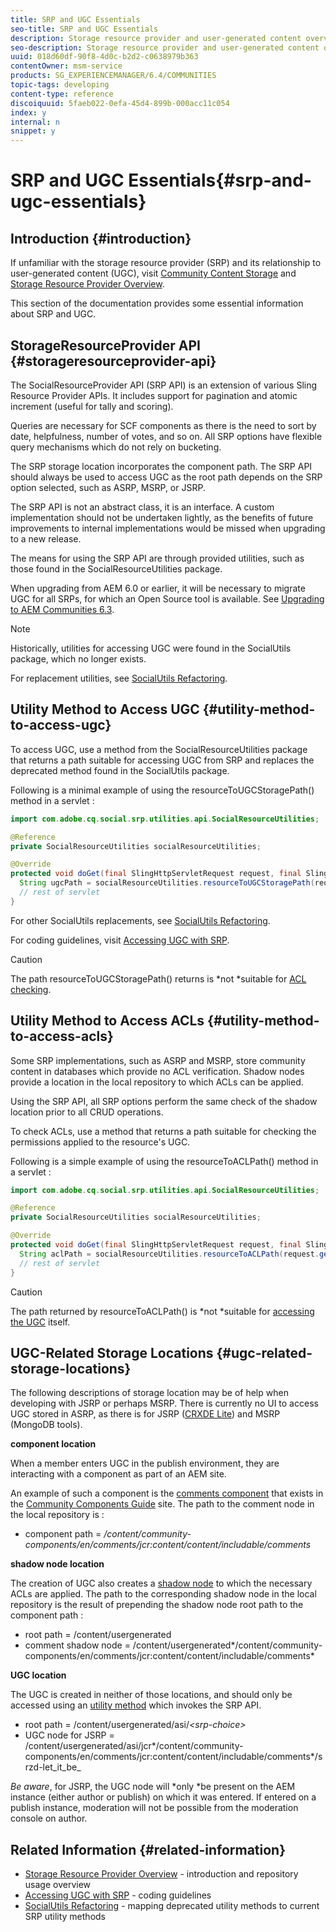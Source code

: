 ```yaml
---
title: SRP and UGC Essentials
seo-title: SRP and UGC Essentials
description: Storage resource provider and user-generated content overview
seo-description: Storage resource provider and user-generated content overview
uuid: 018d60df-90f8-4d0c-b2d2-c0638979b363
contentOwner: msm-service
products: SG_EXPERIENCEMANAGER/6.4/COMMUNITIES
topic-tags: developing
content-type: reference
discoiquuid: 5faeb022-0efa-45d4-899b-000acc11c054
index: y
internal: n
snippet: y
---
```


# SRP and UGC Essentials{#srp-and-ugc-essentials}

## Introduction {#introduction}

If unfamiliar with the storage resource provider (SRP) and its relationship to user-generated content (UGC), visit [Community Content Storage](../../communities/using/working-with-srp.md) and [Storage Resource Provider Overview](../../communities/using/srp.md).

This section of the documentation provides some essential information about SRP and UGC.

## StorageResourceProvider API {#storageresourceprovider-api}

The SocialResourceProvider API (SRP API) is an extension of various Sling Resource Provider APIs. It includes support for pagination and atomic increment (useful for tally and scoring).

Queries are necessary for SCF components as there is the need to sort by date, helpfulness, number of votes, and so on. All SRP options have flexible query mechanisms which do not rely on bucketing.

The SRP storage location incorporates the component path. The SRP API should always be used to access UGC as the root path depends on the SRP option selected, such as ASRP, MSRP, or JSRP.

The SRP API is not an abstract class, it is an interface. A custom implementation should not be undertaken lightly, as the benefits of future improvements to internal implementations would be missed when upgrading to a new release.

The means for using the SRP API are through provided utilities, such as those found in the SocialResourceUtilities package.

When upgrading from AEM 6.0 or earlier, it will be necessary to migrate UGC for all SRPs, for which an Open Source tool is available. See [Upgrading to AEM Communities 6.3](../../communities/using/upgrade.md).

>[!NOTE]
>
>Historically, utilities for accessing UGC were found in the SocialUtils package, which no longer exists.
>
>For replacement utilities, see [SocialUtils Refactoring](../../communities/using/socialutils.md).

## Utility Method to Access UGC {#utility-method-to-access-ugc}

To access UGC, use a method from the SocialResourceUtilities package that returns a path suitable for accessing UGC from SRP and replaces the deprecated method found in the SocialUtils package.

Following is a minimal example of using the resourceToUGCStoragePath() method in a servlet :

```java
import com.adobe.cq.social.srp.utilities.api.SocialResourceUtilities;

@Reference
private SocialResourceUtilities socialResourceUtilities;

@Override
protected void doGet(final SlingHttpServletRequest request, final SlingHttpServletResponse response) throws ServletException, IOException {
  String ugcPath = socialResourceUtilities.resourceToUGCStoragePath(request.getResource());
  // rest of servlet
}
```

For other SocialUtils replacements, see [SocialUtils Refactoring](../../communities/using/socialutils.md).

For coding guidelines, visit [Accessing UGC with SRP](../../communities/using/accessing-ugc-with-srp.md).

>[!CAUTION]
>
>The path resourceToUGCStoragePath() returns is *not *suitable for [ACL checking](../../communities/using/srp.md#foraccesscontrolacls).

## Utility Method to Access ACLs {#utility-method-to-access-acls}

Some SRP implementations, such as ASRP and MSRP, store community content in databases which provide no ACL verification. Shadow nodes provide a location in the local repository to which ACLs can be applied.

Using the SRP API, all SRP options perform the same check of the shadow location prior to all CRUD operations.

To check ACLs, use a method that returns a path suitable for checking the permissions applied to the resource's UGC.

Following is a simple example of using the resourceToACLPath() method in a servlet :

```java
import com.adobe.cq.social.srp.utilities.api.SocialResourceUtilities;

@Reference
private SocialResourceUtilities socialResourceUtilities;

@Override
protected void doGet(final SlingHttpServletRequest request, final SlingHttpServletResponse response) throws ServletException, IOException {
  String aclPath = socialResourceUtilities.resourceToACLPath(request.getResource());
  // rest of servlet
}
```

>[!CAUTION]
>
>The path returned by resourceToACLPath() is *not *suitable for [accessing the UGC](#utilitymethodtoaccessacls) itself.

## UGC-Related Storage Locations {#ugc-related-storage-locations}

The following descriptions of storage location may be of help when developing with JSRP or perhaps MSRP. There is currently no UI to access UGC stored in ASRP, as there is for JSRP ([CRXDE Lite](../../sites/developing/using/developing-with-crxde-lite.md)) and MSRP (MongoDB tools).

**component location**

When a member enters UGC in the publish environment, they are interacting with a component as part of an AEM site.

An example of such a component is the [comments component](http://localhost:4502/content/community-components/en/comments.html) that exists in the [Community Components Guide](../../communities/using/components-guide.md) site. The path to the comment node in the local repository is :

* component path = */content/community-components/en/comments/jcr:content/content/includable/comments*

**shadow node location**

The creation of UGC also creates a [shadow node](../../communities/using/srp.md#aboutshadownodesinjcr) to which the necessary ACLs are applied. The path to the corresponding shadow node in the local repository is the result of prepending the shadow node root path to the component path :

* root path = /content/usergenerated
* comment shadow node = /content/usergenerated*/content/community-components/en/comments/jcr:content/content/includable/comments*

**UGC location**

The UGC is created in neither of those locations, and should only be accessed using an [utility method](#utilitymethodtoaccessugc) which invokes the SRP API.

* root path = /content/usergenerated/asi/*&lt;srp-choice&gt;*
* UGC node for JSRP = /content/usergenerated/asi/jcr*/content/community-components/en/comments/jcr:content/content/includable/comments*/srzd-let_it_be_

*Be aware*, for JSRP, the UGC node will *only *be present on the AEM instance (either author or publish) on which it was entered. If entered on a publish instance, moderation will not be possible from the moderation console on author.

## Related Information {#related-information}

* [Storage Resource Provider Overview](../../communities/using/srp.md) - introduction and repository usage overview
* [Accessing UGC with SRP](../../communities/using/accessing-ugc-with-srp.md) - coding guidelines
* [SocialUtils Refactoring](../../communities/using/socialutils.md) - mapping deprecated utility methods to current SRP utility methods

